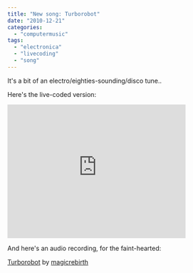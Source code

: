 ```yaml
---
title: "New song: Turborobot"
date: "2010-12-21"
categories: 
  - "computermusic"
tags: 
  - "electronica"
  - "livecoding"
  - "song"
---
```


It's a bit of an electro/eighties-sounding/disco tune..

Here's the live-coded version:

<iframe src="http://player.vimeo.com/video/18044771?autoplay=1" width="400" height="300" frameborder="0"></iframe>

And here's an audio recording, for the faint-hearted:

   [Turborobot](http://soundcloud.com/magicrebirth/turborobot) by [magicrebirth](http://soundcloud.com/magicrebirth)
